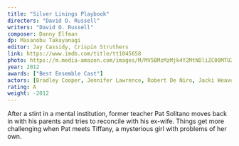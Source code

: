 ```yaml
---
title: "Silver Linings Playbook"
directors: "David O. Russell"
writers: "David O. Russell"
composer: Danny Elfman
dp: Masanobu Takayanagi
editor: Jay Cassidy, Crispin Struthers
link: https://www.imdb.com/title/tt1045658
photo: https://m.media-amazon.com/images/M/MV5BMzMzMjk4Y2MtNDliZC00MTU2LWE1MmYtN2JjZTkwNjdkM2Y4XkEyXkFqcGdeQXVyMTYzMDM0NTU@._V1_FMjpg_UX1000_.jpg
year: 2012
awards: ["Best Ensemble Cast"]
actors: [Bradley Cooper, Jennifer Lawrence, Robert De Niro, Jacki Weaver]
rating: A
weight: -2012
---
```


After a stint in a mental institution, former teacher Pat Solitano moves back in with his parents and tries to reconcile with his ex-wife. Things get more challenging when Pat meets Tiffany, a mysterious girl with problems of her own.
